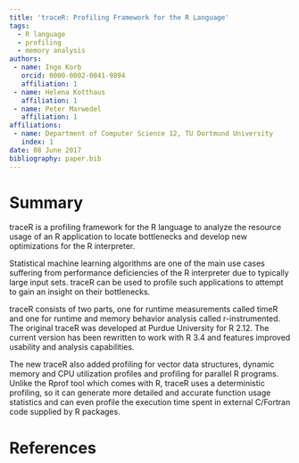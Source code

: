 ```yaml
---
title: 'traceR: Profiling Framework for the R Language'
tags:
  - R language
  - profiling
  - memory analysis
authors:
 - name: Ingo Korb
   orcid: 0000-0002-0041-9894
   affiliation: 1
 - name: Helena Kotthaus
   affiliation: 1
 - name: Peter Marwedel
   affiliation: 1
affiliations:
 - name: Department of Computer Science 12, TU Dortmund University
   index: 1
date: 08 June 2017
bibliography: paper.bib
---
```


# Summary

traceR is a profiling framework for the R language to analyze the
resource usage of an R application to locate bottlenecks and develop
new optimizations for the R interpreter.

Statistical machine learning algorithms are one of the main use cases
suffering from performance deficiencies of the R interpreter due to
typically large input sets. traceR can be used to profile such
applications to attempt to gain an insight on their bottlenecks.

traceR consists of two parts, one for runtime measurements called
timeR and one for runtime and memory behavior analysis called
r-instrumented.
The original traceR was developed at Purdue University for R 2.12. The
current version has been rewritten to work with R 3.4 and features
improved usability and analysis capabilities.

The new traceR also added profiling for vector data structures,
dynamic memory and CPU utilization profiles and profiling for parallel
R programs. Unlike the Rprof tool which comes with R, traceR uses
a deterministic profiling, so it can generate more detailed and
accurate function usage statistics and can even profile the execution
time spent in external C/Fortran code supplied by R packages.

# References

